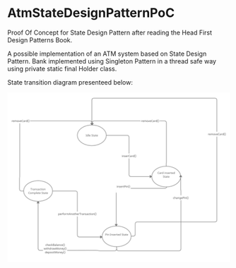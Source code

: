# AtmStateDesignPatternPoC
Proof Of Concept for State Design Pattern after reading the Head First Design Patterns Book.

A possible implementation of an ATM system based on State Design Pattern. Bank implemented using Singleton Pattern in a thread safe way using private static final Holder class.

State transition diagram presenteed below:

![Alt text](AtmStateTransitionDiagram.png?raw=true "StateTransitionDiagram")
